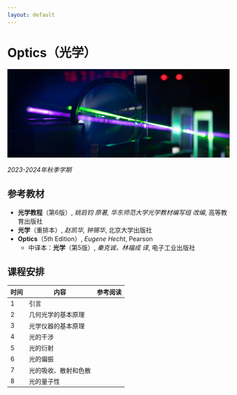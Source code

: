 ```yaml
---
layout: default
---
```


# Optics（光学）

![](../image/optics.jpg)

*2023-2024年秋季学期*

## 参考教材

* **光学教程**（第6版）, *姚启钧 原著, 华东师范大学光学教材编写组 改编*, 高等教育出版社
* **光学**（重排本）, *赵凯华, 钟锡华*, 北京大学出版社
* **Optics**（5th Edition）, *Eugene Hecht*, Pearson
    * 中译本：**光学**（第5版）, *秦克诚，林福成 译*, 电子工业出版社

## 课程安排

时间 | 内容 | 参考阅读
----|----|----
1   | 引言 | 
2   | 几何光学的基本原理 | 
3   | 光学仪器的基本原理 |
4   | 光的干涉 | 
5   | 光的衍射 |
6   | 光的偏振 |
7   | 光的吸收、散射和色散 |
8   | 光的量子性 |
